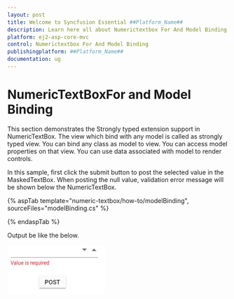 ```yaml
---
layout: post
title: Welcome to Syncfusion Essential ##Platform_Name##
description: Learn here all about Numerictextbox For And Model Binding of Syncfusion Essential ##Platform_Name## widgets based on HTML5 and jQuery.
platform: ej2-asp-core-mvc
control: Numerictextbox For And Model Binding
publishingplatform: ##Platform_Name##
documentation: ug
---
```


# NumericTextBoxFor and Model Binding

This section demonstrates the Strongly typed extension support in NumericTextBox. The view which bind with any model is called as
strongly typed view. You can bind any class as model to view.
You can access model properties on that view. You can use data associated with model to render controls.

In this sample, first click the submit button to post the selected value in the MaskedTextBox. When posting the null value,
validation error message will be shown below the NumericTextBox.

{% aspTab template="numeric-textbox/how-to/modelBinding", sourceFiles="modelBinding.cs" %}

{% endaspTab %}

Output be like the below.

![NumericTextBox Sample](../images/modelbinding.png)